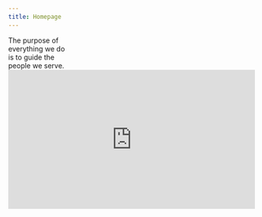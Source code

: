 ```yaml
---
title: Homepage
---
```


<title-block>
The purpose of<br>
everything we do<br>
<span>is to guide the<br>
people we serve.</span>
</title-block>

<grid background="gray-white">
<column lg="16">

<iframe src="https://player.vimeo.com/video/293453905?title=0&byline=0&portrait=0?color=ff0000&background=1" width="500" height="281" frameborder="0" webkitallowfullscreen mozallowfullscreen allowfullscreen />

</column>
</grid>

<grid background="gray-10">
<column lg="8">

<p size="xl">When we blend human-centered design
with time-tested business acumen, the results speak for themselves.</p>

<icon name="ArrowDown32"></icon>

</column>
</grid>

<grid background="gray-10">
<column lg="16">

<hr>

</column>
<column lg="4">

### Today

</column>

<column lg="4" md="4">

<tile
    caption="impact/quantum"
    title="IBM Q, System One">
<img src="images/Image_1.png" alt="A laptop showing security analytics"/>
</tile>

</column>
<column lg="4" md="4">

<tile
    caption="impact/security"
    title="Security Design at IBM">
<img src="images/Image_2.png" alt="Various letters and characters in the Plex typeface"/>
</tile>

</column>
<column lg="4" md="4">

<tile
    caption="tdc/news"
    title="Why a 2018 Typeface Design Competition judge voted for Plex  ">
<img src="images/Image_3.png" alt="Various letters and characters in the Plex typeface"/>
</tile>

</column>
<column lg="4" offset_lg="12" text_align="right">

[View more](/impact)

</column>

</grid>
